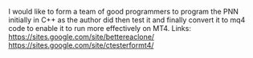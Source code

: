 I would like to form a team of good programmers to program the PNN initially in C++ as the author did then test it and finally convert it to mq4 code to enable it to run more effectively on MT4.
Links:
https://sites.google.com/site/bettereaclone/
https://sites.google.com/site/ctesterformt4/